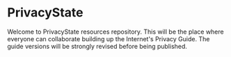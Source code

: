 # PrivacyState
Welcome to PrivacyState resources repository. This will be the place where everyone can collaborate building up the Internet's Privacy Guide.
The guide versions will be strongly revised before being published.
